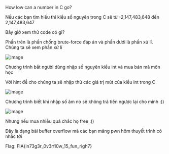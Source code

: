 How low can a number in C go?

Nếu các bạn tìm hiểu thì kiểu số nguyên trong C sẽ từ -2,147,483,648 đến 2,147,483,647

Bây giờ xem thử code có gì?

Phần trên là phần chống brute-force đáp án và phần dưới là phần xử lí. Chúng ta sẽ xem phần xử lí

![image](https://github.com/user-attachments/assets/2beefad9-3d83-44ea-99c4-10c13060169f)

Chương trình bắt người dùng nhập số nguyên kiểu int và mua bán mã môn học

Với hint đề cho chúng ta sẽ nhập thử các giá trị mút của kiểu int trong C

![image](https://github.com/user-attachments/assets/db7c2ddf-afca-49cf-94c2-6db693e9b8f8)

Chương trình biết khi nhập số âm nó sẽ không trả tiền ngược lại cho mình :))

![image](https://github.com/user-attachments/assets/51e80af9-d032-44e3-94fa-d033bca3d4dd)

Nhưng nếu mua nhiều quá chắc họ free :))

Đây là dạng bài buffer overflow mà các bạn mảng pwn hôm thuyết trình có nhắc tới

Flag: FIA{in73g3r_0v3rfl0w_15_fun_righ7}
